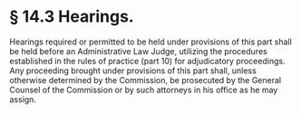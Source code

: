 # § 14.3   Hearings.

Hearings required or permitted to be held under provisions of this part shall be held before an Administrative Law Judge, utilizing the procedures established in the rules of practice (part 10) for adjudicatory proceedings. Any proceeding brought under provisions of this part shall, unless otherwise determined by the Commission, be prosecuted by the General Counsel of the Commission or by such attorneys in his office as he may assign.




